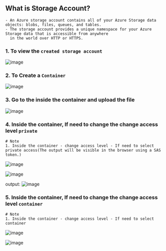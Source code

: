 ## What is Storage Account?
```
- An Azure storage account contains all of your Azure Storage data objects: blobs, files, queues, and tables. 
- The storage account provides a unique namespace for your Azure Storage data that is accessible from anywhere 
  in the world over HTTP or HTTPS.
```

### 1. To view the `created storage account`

![image](https://user-images.githubusercontent.com/91359308/176209788-281a0f15-b319-4330-9df1-adb4d2fc3005.png)

### 2. To Create a `Container`

![image](https://user-images.githubusercontent.com/91359308/176210807-eff2ccae-0957-43cf-9ac4-9e96b113461d.png)

### 3. Go to the inside the container and upload the file

![image](https://user-images.githubusercontent.com/91359308/176212046-6fd0590a-3bdc-4cae-b6ed-d2a0a74da3b0.png)

### 4. Inside the container, If need to change the change access level `private`
```
# Note
1. Inside the container - change access level - If need to select private access(The output will be visible in the browser using a SAS token.)
```
![image](https://user-images.githubusercontent.com/91359308/176215006-1bffd9af-241c-49de-8d83-d2d369057901.png)

![image](https://user-images.githubusercontent.com/91359308/176219268-29b26375-337b-49e3-b392-123bec5866b9.png)

output:
![image](https://user-images.githubusercontent.com/91359308/176223220-20fd87b7-e940-4cf7-95b8-d6b71eebfadc.png)

### 5. Inside the container, If need to change the change access level `container`

```
# Note
1. Inside the container - change access level - If need to select container    
```
![image](https://user-images.githubusercontent.com/91359308/176222559-e1fac7a4-c0ca-4096-8c30-7e4d6f78f482.png)

![image](https://user-images.githubusercontent.com/91359308/176222883-9078cecf-f136-4117-957f-f532a9431c16.png)




